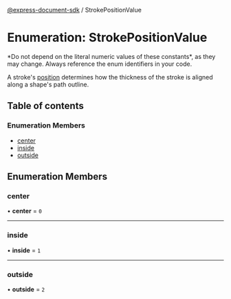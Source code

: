 [@express-document-sdk](../overview.md) / StrokePositionValue

# Enumeration: StrokePositionValue

<InlineAlert slots="text" variant="warning"/>
*Do not depend on the literal numeric values of these constants*, as they may change. Always reference the enum identifiers in your code.

A stroke's [position](../interfaces/Stroke.md#position) determines how the thickness of the stroke is aligned along a shape's path outline.

## Table of contents

### Enumeration Members

- [center](StrokePositionValue.md#center)
- [inside](StrokePositionValue.md#inside)
- [outside](StrokePositionValue.md#outside)

## Enumeration Members

### <a id="center" name="center"></a> center

• **center** = ``0``

___

### <a id="inside" name="inside"></a> inside

• **inside** = ``1``

___

### <a id="outside" name="outside"></a> outside

• **outside** = ``2``

